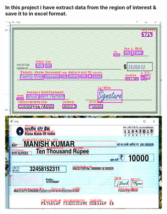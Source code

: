 ### In this project i have extract data from the region of interest & save it to in excel format.

<img src="outputs_ocr/cheque1.png" width="800" height="300">
<img src="outputs_ocr/cheque.png" width="800" height="300">
